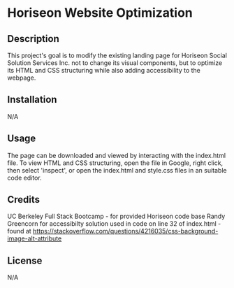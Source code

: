 # Horiseon Website Optimization

## Description

This project's goal is to modify the existing landing page for Horiseon Social Solution Services Inc. not to change its visual components, but to optimize its HTML and CSS structuring while also adding accessibility to the webpage.

## Installation

N/A

## Usage

The page can be downloaded and viewed by interacting with the index.html file. To view HTML and CSS structuring, open the file in Google, right click, then select 'inspect', or open the index.html and style.css files in an suitable code editor.

## Credits

UC Berkeley Full Stack Bootcamp - for provided Horiseon code base
Randy Greencorn for accessibilty solution used in code on line 32 of index.html - found at https://stackoverflow.com/questions/4216035/css-background-image-alt-attribute

## License

N/A